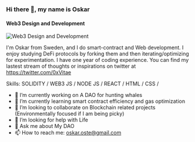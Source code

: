 ### Hi there 👋, my name is Oskar
#### Web3 Design and Development
![Web3 Design and Development](https://arturssmirnovs.github.io/github-profile-readme-generator/images/banner.png)

I'm Oskar from Sweden, and I do smart-contract and Web development. I enjoy studying DeFi protocols by forking them and then iterating/optimizing for experimentation. I have one year of coding experience. You can find my lastest stream of thoughts or inspirations on twitter at https://twitter.com/0xVitae

Skills: SOLIDITY / WEB3 JS / NODE JS / REACT / HTML / CSS /

- 🔭 I’m currently working on A DAO for hunting whales  
- 🌱 I’m currently learning smart contract efficiency and gas optimization  
- 👯 I’m looking to collaborate on Blockchain related projects (Environmentally focused if I am being picky) 
- 🤔 I’m looking for help with Life 
- 💬 Ask me about My DAO 
- 📫 How to reach me: oskar.oste@gmail.com 




